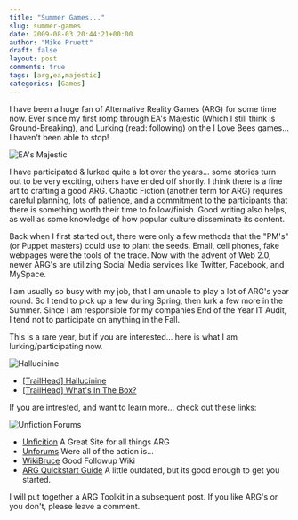 ```yaml
---
title: "Summer Games..."
slug: summer-games
date: 2009-08-03 20:44:21+00:00
author: "Mike Pruett"
draft: false
layout: post
comments: true
tags: [arg,ea,majestic]
categories: [Games]
---
```


I have been a huge fan of Alternative Reality Games (ARG) for some time now. Ever since my first romp through EA's Majestic (Which I still think is Ground-Breaking), and Lurking (read: following) on the I Love Bees games... I haven't been able to stop!

![EA's Majestic](/uploads/majestic.png)

I have participated & lurked quite a lot over the years... some stories turn out to be very exciting, others have ended off shortly. I think there is a fine art to crafting a good ARG. Chaotic Fiction (another term for ARG) requires careful planning, lots of patience, and a commitment to the participants that there is something worth their time to follow/finish. Good writing also helps, as well as some knowledge of how popular culture disseminate its content.

Back when I first started out, there were only a few methods that the "PM's" (or Puppet masters) could use to plant the seeds. Email, cell phones, fake webpages were the tools of the trade. Now with the advent of Web 2.0, newer ARG's are utilizing Social Media services like Twitter, Facebook, and MySpace.

I am usually so busy with my job, that I am unable to play a lot of ARG's year round. So I tend to pick up a few during Spring, then lurk a few more in the Summer. Since I am responsible for my companies End of the Year IT Audit, I tend not to participate on anything in the Fall.

This is a rare year, but if you are interested... here is what I am lurking/participating now.

![Hallucinine](/uploads/hallucinine.png)

* [[TrailHead] Hallucinine](http://forums.unfiction.com/forums/viewtopic.php?t=28056)
* [[TrailHead] What's In The Box?](http://forums.unfiction.com/forums/viewtopic.php?t=27633)

If you are intrested, and want to learn more... check out these links:

![Unfiction Forums](/uploads/unfiction_logo.png)

* [Unficition](http://www.unfiction.com/) A Great Site for all things ARG
* [Unforums](http://forums.unfiction.com/forums/) Were all of the action is...
* [WikiBruce](http://wikibruce.com/) Good Followup Wiki
* [ARG Quickstart Guide](http://www.mirlandano.com/arg-quickstart.html) A little outdated, but its good enough to get you started.

I will put together a ARG Toolkit in a subsequent post. If you like ARG's or you don't, please leave a comment.

